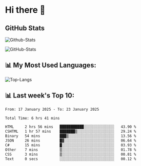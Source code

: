 # Hi there 👋

## GitHub Stats
![Github-Stats](https://github-readme-stats-sigma-five.vercel.app/api?username=ltorson&show_icons=true&theme=radical&count_private=true&show=reviews,discussions_started,discussions_answered,prs_merged,prs_merged_percentage)

![GitHub-Stats](https://github-readme-stats.vercel.app/api/wakatime?username=LeeTorson&theme=synthwave&size_weight=0.5&count_weight=0.5&title_color=36F9F6&langs_count=10&count_private=true)

## 📊 My Most Used Languages:
![Top-Langs](https://github-readme-stats-sigma-five.vercel.app/api/top-langs/?username=LTorson&layout=compact&langs_count=10)


## 📊 Last week's Top 10:
<!--START_SECTION:waka-->

```txt
From: 17 January 2025 - To: 23 January 2025

Total Time: 6 hrs 41 mins

HTML     2 hrs 56 mins   ███████████░░░░░░░░░░░░░░   43.90 %
CSHTML   1 hr 57 mins    ███████▒░░░░░░░░░░░░░░░░░   29.24 %
Binary   54 mins         ███▒░░░░░░░░░░░░░░░░░░░░░   13.56 %
JSON     26 mins         █▓░░░░░░░░░░░░░░░░░░░░░░░   06.64 %
C#       15 mins         █░░░░░░░░░░░░░░░░░░░░░░░░   03.93 %
Other    7 mins          ▒░░░░░░░░░░░░░░░░░░░░░░░░   01.78 %
CSS      3 mins          ▒░░░░░░░░░░░░░░░░░░░░░░░░   00.81 %
Text     0 secs          ░░░░░░░░░░░░░░░░░░░░░░░░░   00.12 %
```

<!--END_SECTION:waka-->
